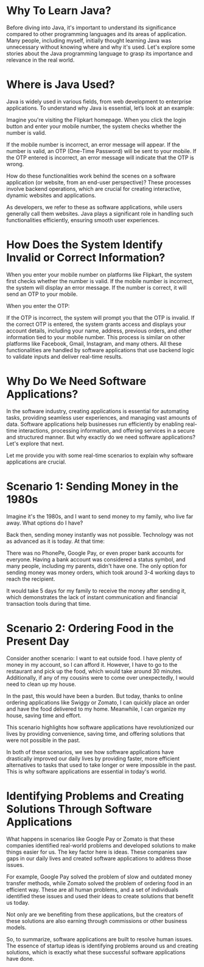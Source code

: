 # Why To Learn Java?

Before diving into Java, it's important to understand its significance compared to other programming languages and its areas of application. Many people, including myself, initially thought learning Java was unnecessary without knowing where and why it's used. Let's explore some stories about the Java programming language to grasp its importance and relevance in the real world.

# Where is Java Used?

Java is widely used in various fields, from web development to enterprise applications. To understand why Java is essential, let’s look at an example:

Imagine you're visiting the Flipkart homepage. When you click the login button and enter your mobile number, the system checks whether the number is valid.

If the mobile number is incorrect, an error message will appear.
If the number is valid, an OTP (One-Time Password) will be sent to your mobile.
If the OTP entered is incorrect, an error message will indicate that the OTP is wrong.

How do these functionalities work behind the scenes on a software application (or website, from an end-user perspective)? These processes involve backend operations, which are crucial for creating interactive, dynamic websites and applications.

As developers, we refer to these as software applications, while users generally call them websites. Java plays a significant role in handling such functionalities efficiently, ensuring smooth user experiences.

# How Does the System Identify Invalid or Correct Information?

When you enter your mobile number on platforms like Flipkart, the system first checks whether the number is valid. If the mobile number is incorrect, the system will display an error message. If the number is correct, it will send an OTP to your mobile.

When you enter the OTP:

If the OTP is incorrect, the system will prompt you that the OTP is invalid.
If the correct OTP is entered, the system grants access and displays your account details, including your name, address, previous orders, and other information tied to your mobile number.
This process is similar on other platforms like Facebook, Gmail, Instagram, and many others. All these functionalities are handled by software applications that use backend logic to validate inputs and deliver real-time results.

# Why Do We Need Software Applications?

In the software industry, creating applications is essential for automating tasks, providing seamless user experiences, and managing vast amounts of data. Software applications help businesses run efficiently by enabling real-time interactions, processing information, and offering services in a secure and structured manner. But why exactly do we need software applications? Let's explore that next.

Let me provide you with some real-time scenarios to explain why software applications are crucial.

# Scenario 1: Sending Money in the 1980s

Imagine it's the 1980s, and I want to send money to my family, who live far away. What options do I have?

Back then, sending money instantly was not possible. Technology was not as advanced as it is today. At that time:

There was no PhonePe, Google Pay, or even proper bank accounts for everyone. Having a bank account was considered a status symbol, and many people, including my parents, didn't have one.
The only option for sending money was money orders, which took around 3-4 working days to reach the recipient.

It would take 5 days for my family to receive the money after sending it, which demonstrates the lack of instant communication and financial transaction tools during that time.

# Scenario 2: Ordering Food in the Present Day

Consider another scenario: I want to eat outside food. I have plenty of money in my account, so I can afford it. However, I have to go to the restaurant and pick up the food, which would take around 30 minutes. Additionally, if any of my cousins were to come over unexpectedly, I would need to clean up my house.

In the past, this would have been a burden. But today, thanks to online ordering applications like Swiggy or Zomato, I can quickly place an order and have the food delivered to my home. Meanwhile, I can organize my house, saving time and effort.

This scenario highlights how software applications have revolutionized our lives by providing convenience, saving time, and offering solutions that were not possible in the past.

In both of these scenarios, we see how software applications have drastically improved our daily lives by providing faster, more efficient alternatives to tasks that used to take longer or were impossible in the past. This is why software applications are essential in today's world.

# Identifying Problems and Creating Solutions Through Software Applications

What happens in scenarios like Google Pay or Zomato is that these companies identified real-world problems and developed solutions to make things easier for us. The key factor here is ideas. These companies saw gaps in our daily lives and created software applications to address those issues.

For example, Google Pay solved the problem of slow and outdated money transfer methods, while Zomato solved the problem of ordering food in an efficient way.  These are all human problems, and a set of individuals identified these issues and used their ideas to create solutions that benefit us today.

Not only are we benefiting from these applications, but the creators of these solutions are also earning through commissions or other business models.

So, to summarize, software applications are built to resolve human issues. The essence of startup ideas is identifying problems around us and creating solutions, which is exactly what these successful software applications have done.
